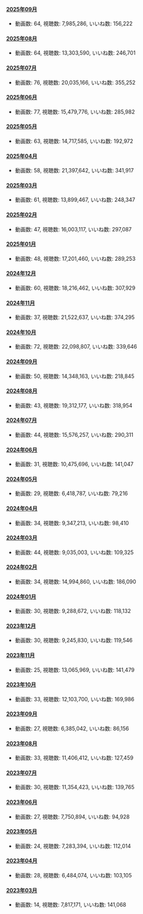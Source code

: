 #### [2025年09月](videos/202509 "wikilink")

-   動画数: 64, 視聴数: 7,985,286, いいね数: 156,222

#### [2025年08月](videos/202508 "wikilink")

-   動画数: 64, 視聴数: 13,303,590, いいね数: 246,701

#### [2025年07月](videos/202507 "wikilink")

-   動画数: 76, 視聴数: 20,035,166, いいね数: 355,252

#### [2025年06月](videos/202506 "wikilink")

-   動画数: 77, 視聴数: 15,479,776, いいね数: 285,982

#### [2025年05月](videos/202505 "wikilink")

-   動画数: 63, 視聴数: 14,717,585, いいね数: 192,972

#### [2025年04月](videos/202504 "wikilink")

-   動画数: 58, 視聴数: 21,397,642, いいね数: 341,917

#### [2025年03月](videos/202503 "wikilink")

-   動画数: 61, 視聴数: 13,899,467, いいね数: 248,347

#### [2025年02月](videos/202502 "wikilink")

-   動画数: 47, 視聴数: 16,003,117, いいね数: 297,087

#### [2025年01月](videos/202501 "wikilink")

-   動画数: 48, 視聴数: 17,201,460, いいね数: 289,253

#### [2024年12月](videos/202412 "wikilink")

-   動画数: 60, 視聴数: 18,216,462, いいね数: 307,929

#### [2024年11月](videos/202411 "wikilink")

-   動画数: 37, 視聴数: 21,522,637, いいね数: 374,295

#### [2024年10月](videos/202410 "wikilink")

-   動画数: 72, 視聴数: 22,098,807, いいね数: 339,646

#### [2024年09月](videos/202409 "wikilink")

-   動画数: 50, 視聴数: 14,348,163, いいね数: 218,845

#### [2024年08月](videos/202408 "wikilink")

-   動画数: 43, 視聴数: 19,312,177, いいね数: 318,954

#### [2024年07月](videos/202407 "wikilink")

-   動画数: 44, 視聴数: 15,576,257, いいね数: 290,311

#### [2024年06月](videos/202406 "wikilink")

-   動画数: 31, 視聴数: 10,475,696, いいね数: 141,047

#### [2024年05月](videos/202405 "wikilink")

-   動画数: 29, 視聴数: 6,418,787, いいね数: 79,216

#### [2024年04月](videos/202404 "wikilink")

-   動画数: 34, 視聴数: 9,347,213, いいね数: 98,410

#### [2024年03月](videos/202403 "wikilink")

-   動画数: 44, 視聴数: 9,035,003, いいね数: 109,325

#### [2024年02月](videos/202402 "wikilink")

-   動画数: 34, 視聴数: 14,994,860, いいね数: 186,090

#### [2024年01月](videos/202401 "wikilink")

-   動画数: 30, 視聴数: 9,288,672, いいね数: 118,132

#### [2023年12月](videos/202312 "wikilink")

-   動画数: 30, 視聴数: 9,245,830, いいね数: 119,546

#### [2023年11月](videos/202311 "wikilink")

-   動画数: 25, 視聴数: 13,065,969, いいね数: 141,479

#### [2023年10月](videos/202310 "wikilink")

-   動画数: 33, 視聴数: 12,103,700, いいね数: 169,986

#### [2023年09月](videos/202309 "wikilink")

-   動画数: 27, 視聴数: 6,385,042, いいね数: 86,156

#### [2023年08月](videos/202308 "wikilink")

-   動画数: 33, 視聴数: 11,406,412, いいね数: 127,459

#### [2023年07月](videos/202307 "wikilink")

-   動画数: 30, 視聴数: 11,354,423, いいね数: 139,765

#### [2023年06月](videos/202306 "wikilink")

-   動画数: 27, 視聴数: 7,750,894, いいね数: 94,928

#### [2023年05月](videos/202305 "wikilink")

-   動画数: 24, 視聴数: 7,283,394, いいね数: 112,014

#### [2023年04月](videos/202304 "wikilink")

-   動画数: 28, 視聴数: 6,484,074, いいね数: 103,105

#### [2023年03月](videos/202303 "wikilink")

-   動画数: 14, 視聴数: 7,817,171, いいね数: 141,068

